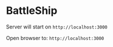 # BattleShip

Server will start on `http://localhost:3000`

Open browser to: `http://localhost:3000`